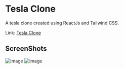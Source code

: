 # Tesla Clone

A tesla clone created using ReactJs and Tailwind CSS.

Link: [Tesla Clone](https://tesla-clone-tau-six.vercel.app/)

## ScreenShots

![image](https://user-images.githubusercontent.com/84083897/225248646-4886b68f-8e05-441f-8854-aa83127f6c8c.png)
![image](https://user-images.githubusercontent.com/84083897/225248653-8b8cc565-a072-4b2b-9931-24d1e0fcb46d.png)
